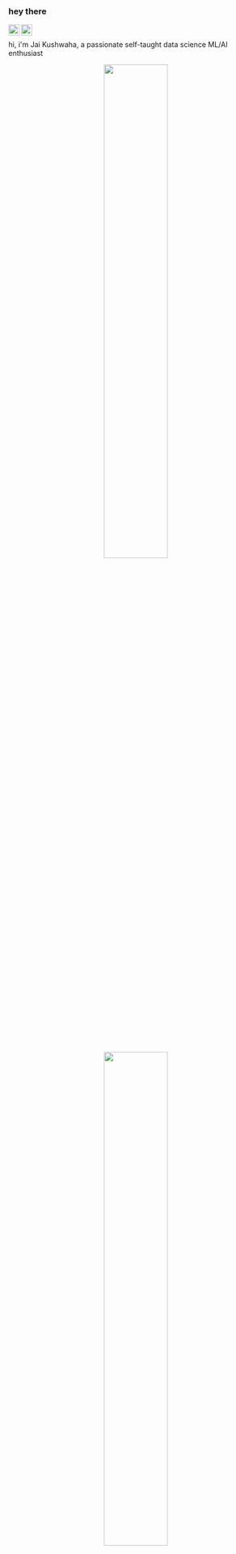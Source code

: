### hey there 

<a href="https://twitter.com/jaikushwaha88">
  <img align="left" alt="Jai Kushwaha | Twitter" width="22px" src="https://raw.githubusercontent.com/peterthehan/peterthehan/master/assets/twitter.svg" />
</a>
<a href="https://www.linkedin.com/in/jai-kushwaha/">
  <img align="left" alt="Jai's LinkedIN" width="22px" src="https://raw.githubusercontent.com/peterthehan/peterthehan/master/assets/linkedin.svg" />
</a>



<br />

hi, i'm Jai Kushwaha, a passionate self-taught data science ML/AI enthusiast

<p align="center">
  <img height="50%" width="auto" src ="https://github-readme-stats.vercel.app/api?username=jaikushwaha7&show_icons=true&count_private=true&theme=darcula&hide_border=true&hide=issues,contribs&bg_color=00000000">
  <img height="50%" width="auto" src ="https://github-readme-stats.vercel.app/api/top-langs/?username=jaikushwaha7&layout=compact&hide_border=true&theme=darcula&bg_color=00000000&langs_count=6&hide=jupyter%20notebook,tex,css,php&exclude_repo=Pacman-AI">
 
  <br>
  <br>
  
</p>




<


Here are some ideas to get you started:

🔭 I’m currently working on ... Predicting Delinquency and Loan Default in MSME sector of a PSU Bank
🌱 I’m currently learning ... AWS services and sagemaker
👯 I’m looking to collaborate on ... Data Models Interpretibility and Business Understanding effiective solutions.
📫 How to reach me: ... https://www.linkedin.com/in/jai-kushwaha/
⚡ Fun fact: ... I love to experiment with cooking and learning new Guitar pluckings.



📊 **this week i spent my time on:**
<!--START_SECTION:waka-->

```text
Python   15 hrs 9 mins   ██████████████████████░░░   88.53 %
R   	 1 hr 20 mins    ██░░░░░░░░░░░░░░░░░░░░░░░   07.88 %
Tableau  24 mins         ▓░░░░░░░░░░░░░░░░░░░░░░░░   02.36 %
SAS      10 mins         ▒░░░░░░░░░░░░░░░░░░░░░░░░   01.06 %
GIT      1 min           ░░░░░░░░░░░░░░░░░░░░░░░░░   00.13 %
Looker   0 secs          ░░░░░░░░░░░░░░░░░░░░░░░░░   00.02 %
```

<!--END_SECTION:waka-->
